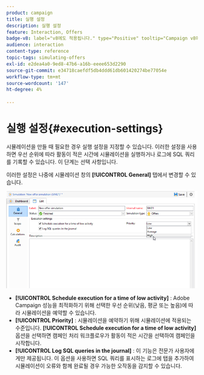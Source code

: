 ```yaml
---
product: campaign
title: 실행 설정
description: 실행 설정
feature: Interaction, Offers
badge-v8: label="v8에도 적용됩니다." type="Positive" tooltip="Campaign v8에도 적용됩니다."
audience: interaction
content-type: reference
topic-tags: simulating-offers
exl-id: e2dea4a0-9ed8-47b6-a16b-eeee653d2290
source-git-commit: e34718caefdf5db4ddd61db601420274be77054e
workflow-type: tm+mt
source-wordcount: '147'
ht-degree: 4%

---
```


# 실행 설정{#execution-settings}



시뮬레이션을 만들 때 필요한 경우 실행 설정을 지정할 수 있습니다. 이러한 설정을 사용하면 우선 순위에 따라 활동이 적은 시간에 시뮬레이션을 실행하거나 로그에 SQL 쿼리를 기록할 수 있습니다. 이 단계는 선택 사항입니다.

이러한 설정은 나중에 시뮬레이션 창의 **[!UICONTROL General]** 탭에서 변경할 수 있습니다.

![](assets/offer_simulation_008.png)

* **[!UICONTROL Schedule execution for a time of low activity]** : Adobe Campaign 성능을 최적화하기 위해 선택한 우선 순위(낮음, 평균 또는 높음)에 따라 시뮬레이션을 예약할 수 있습니다.
* **[!UICONTROL Priority]** : 시뮬레이션을 예약하기 위해 시뮬레이션에 적용되는 수준입니다. **[!UICONTROL Schedule execution for a time of low activity]** 옵션을 선택하면 캠페인 처리 워크플로우가 활동이 적은 시간을 선택하여 캠페인을 시작합니다.
* **[!UICONTROL Log SQL queries in the journal]** : 이 기능은 전문가 사용자에게만 제공됩니다. 이 옵션을 사용하면 SQL 쿼리를 표시하는 로그에 탭을 추가하여 시뮬레이션이 오류와 함께 완료될 경우 가능한 오작동을 감지할 수 있습니다.
